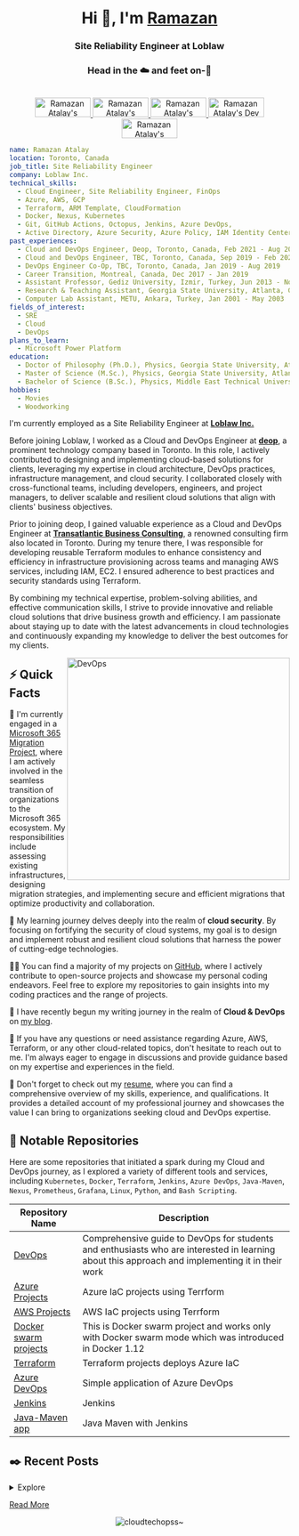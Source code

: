 <h1 align="center">Hi 👋, I'm <a href="https://www.linkedin.com/in/ratalay/">Ramazan</a></h1>
<h3 align="center">Site Reliability Engineer at Loblaw</h3>
<h3 align="center">Head in the ☁️ and feet on-🏢</h3>
<p align="center">
    <br/>
    <a href="https://www.linkedin.com/in/ratalay">
        <img src="https://img.shields.io/badge/LinkedIn-0077B5?style=for-the-badge&logo=linkedin&logoColor=white" alt="Ramazan Atalay's LinkedIn" width="100px" height="35px" />
    </a>
    <a href="https://ramazanatalay.medium.com">
        <img src="https://img.shields.io/badge/Medium-12100E?style=for-the-badge&logo=medium&logoColor=white" alt="Ramazan Atalay's Medium" width="100px" height="35px"/>
    </a>
    <a href="https://twitter.com/RamazanAtalay35">
        <img src="https://img.shields.io/badge/Twitter-1DA1F2?style=for-the-badge&logo=twitter&logoColor=white" alt="Ramazan Atalay's Twitter" width="100px" height="35px"/>
    </a>
    <a href="https://dev.to/ramazanatalay">
        <img src="https://img.shields.io/badge/dev.to-0A0A0A?style=for-the-badge&logo=devdotto&logoColor=white" alt="Ramazan Atalay's Dev" width="100px" height="35px"/>
    </a>
    <a href="https://www.kaggle.com/ramazanatalay">
        <img src="https://img.shields.io/badge/Kaggle-20BEFF?style=for-the-badge&logo=Kaggle&logoColor=white" alt="Ramazan Atalay's Kaggle" width="100px" height="35px"/>
    </a>
    <br>
</p>

```yaml
name: Ramazan Atalay
location: Toronto, Canada
job_title: Site Reliability Engineer
company: Loblaw Inc.
technical_skills:
  - Cloud Engineer, Site Reliability Engineer, FinOps
  - Azure, AWS, GCP
  - Terraform, ARM Template, CloudFormation
  - Docker, Nexus, Kubernetes
  - Git, GitHub Actions, Octopus, Jenkins, Azure DevOps,
  - Active Directory, Azure Security, Azure Policy, IAM Identity Center, Security Control Policies, Security Hub
past_experiences:
  - Cloud and DevOps Engineer, Deop, Toronto, Canada, Feb 2021 - Aug 2023
  - Cloud and DevOps Engineer, TBC, Toronto, Canada, Sep 2019 - Feb 2021
  - DevOps Engineer Co-Op, TBC, Toronto, Canada, Jan 2019 - Aug 2019
  - Career Transition, Montreal, Canada, Dec 2017 - Jan 2019
  - Assistant Professor, Gediz University, Izmir, Turkey, Jun 2013 - Nov 2017
  - Research & Teaching Assistant, Georgia State University, Atlanta, GA, Aug 2006 - Dec 2012
  - Computer Lab Assistant, METU, Ankara, Turkey, Jan 2001 - May 2003
fields_of_interest:
  - SRE
  - Cloud
  - DevOps
plans_to_learn:
  - Microsoft Power Platform
education:
  - Doctor of Philosophy (Ph.D.), Physics, Georgia State University, Atlanta, GA
  - Master of Science (M.Sc.), Physics, Georgia State University, Atlanta, GA
  - Bachelor of Science (B.Sc.), Physics, Middle East Technical University (METU), Ankara, Turkey
hobbies:
  - Movies
  - Woodworking
```

<p>I'm currently employed as a Site Reliability Engineer at <strong><a href="https://www.loblaw.ca">Loblaw Inc.</a></strong></p>

<p>Before joining Loblaw, I worked as a Cloud and DevOps Engineer at <strong><a href="https://www.deop.ca">deop</a></strong>, a prominent technology company based in Toronto. In this role, I actively contributed to designing and implementing cloud-based solutions for clients, leveraging my expertise in cloud architecture, DevOps practices, infrastructure management, and cloud security. I collaborated closely with cross-functional teams, including developers, engineers, and project managers, to deliver scalable and resilient cloud solutions that align with clients' business objectives.</p>

<p>Prior to joining deop, I gained valuable experience as a Cloud and DevOps Engineer at <strong><a href="https://www.tbconsulting.ca">Transatlantic Business Consulting</a></strong>, a renowned consulting firm also located in Toronto. During my tenure there, I was responsible for developing reusable Terraform modules to enhance consistency and efficiency in infrastructure provisioning across teams and managing AWS services, including IAM, EC2. I ensured adherence to best practices and security standards using Terraform.</p>

<p>By combining my technical expertise, problem-solving abilities, and effective communication skills, I strive to provide innovative and reliable cloud solutions that drive business growth and efficiency. I am passionate about staying up to date with the latest advancements in cloud technologies and continuously expanding my knowledge to deliver the best outcomes for my clients.</p>

<img align="right" alt="DevOps" width="400" src="./images/DevOps.gif"/>

<h2>⚡️ Quick Facts</h2>
<p>🔭 I'm currently engaged in a <a href="https://github.com/RamazanAtalay/RamazanAtalay">Microsoft 365 Migration Project</a>, where I am actively involved in the seamless transition of organizations to the Microsoft 365 ecosystem. My responsibilities include assessing existing infrastructures, designing migration strategies, and implementing secure and efficient migrations that optimize productivity and collaboration.</p>

<p>🧐 My learning journey delves deeply into the realm of <strong>cloud security</strong>. By focusing on fortifying the security of cloud systems, my goal is to design and implement robust and resilient cloud solutions that harness the power of cutting-edge technologies.</p>

<p>👨‍💻 You can find a majority of my projects on <a href="https://github.com/RamazanAtalay">GitHub</a>, where I actively contribute to open-source projects and showcase my personal coding endeavors. Feel free to explore my repositories to gain insights into my coding practices and the range of projects.</p>

<p>📝 I have recently begun my writing journey in the realm of <strong>Cloud & DevOps</strong> on <a href="https://ramazanatalay.medium.com">my blog</a>.</p>

<p>💬 If you have any questions or need assistance regarding Azure, AWS, Terraform, or any other cloud-related topics, don't hesitate to reach out to me. I'm always eager to engage in discussions and provide guidance based on my expertise and experiences in the field.</p>

<p>📙 Don't forget to check out my <a href="https://www.linkedin.com/in/ratalay/">resume</a>, where you can find a comprehensive overview of my skills, experience, and qualifications. It provides a detailed account of my professional journey and showcases the value I can bring to organizations seeking cloud and DevOps expertise.</p>

<h2>💾 Notable Repositories</h2>

<p>Here are some repositories that initiated a spark during my Cloud and DevOps journey, as I explored a variety of different tools and services, including <code>Kubernetes</code>, <code>Docker</code>, <code>Terraform</code>, <code>Jenkins</code>, <code>Azure DevOps</code>, <code>Java-Maven</code>, <code>Nexus</code>, <code>Prometheus</code>, <code>Grafana</code>, <code>Linux</code>, <code>Python</code>, and <code>Bash Scripting</code>.</p>

| Repository Name                                                                   | Description                                                                                                                                     |
| --------------------------------------------------------------------------------- | ----------------------------------------------------------------------------------------------------------------------------------------------- |
| [DevOps](https://github.com/RamazanAtalay/devops-exercises)                       | Comprehensive guide to DevOps for students and enthusiasts who are interested in learning about this approach and implementing it in their work |
| [Azure Projects](https://github.com/RamazanAtalay/TerraformAzure)                 | Azure IaC projects using Terrform                                                                                                               |
| [AWS Projects](https://github.com/RamazanAtalay/TerraformAzure)                   | AWS IaC projects using Terrform                                                                                                                 |
| [Docker swarm projects](https://github.com/RamazanAtalay/docker-swarm-visualizer) | This is Docker swarm project and works only with Docker swarm mode which was introduced in Docker 1.12                                          |
| [Terraform](https://github.com/RamazanAtalay/TerraformAzure)                      | Terraform projects deploys Azure IaC                                                                                                            |
| [Azure DevOps]()                                                                  | Simple application of Azure DevOps                                                                                                              |
| [Jenkins](https://github.com/RamazanAtalay/java-maven-app)                        | Jenkins                                                                                                                                         |
| [Java-Maven app](https://github.com/RamazanAtalay/java-maven-app)                 | Java Maven with Jenkins                                                                                                                         |

<h2>✒️ Recent Posts</h2>
<details>
    <summary>Explore</summary>
    <li><a target="_blank" href="https://medium.com/@ramazanatalay/how-to-set-up-jenkins-using-docker-on-macos-a-step-by-step-guide-c6647e826045">How to Set Up Jenkins using Docker on MacOS: A Step-by-Step Guide — February 26, 2023</a></li>
    <li><a target="_blank" href="https://blog.ramazanatalay.com">⚡ The Fastest Way to Develop and Deploy Your Next Project — June 09, 2022</a></li>
</details>
<p><a target="_blank" href="https://ramazanatalay.medium.com">Read More</a></p>

<p align="center">
  <img src="https://github-readme-stats.vercel.app/api?username=cloudtechopss&show_icons=true&locale=en&count_private=true" alt="cloudtechopss~" /> </p>
